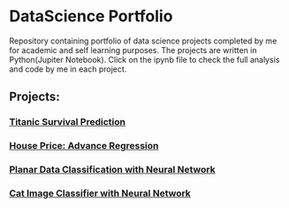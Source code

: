 # DataScience Portfolio

Repository containing portfolio of data science projects completed by me for academic and self learning purposes. The projects are written in Python(Jupiter Notebook). Click on the ipynb file to check the full analysis and code by me in each project. 

## Projects:

### [Titanic Survival Prediction](https://github.com/rupontn/DataScience/blob/master/Titanic%20Survival%20Prediction%205.ipynb)




### [House Price: Advance Regression](https://github.com/rupontn/DataScience/blob/master/House%20Price_%20Advance%20Regression%20Technique.ipynb)


### [Planar Data Classification with Neural Network](https://github.com/rupontn/DataScience/blob/master/Planar_data_classification_with_onehidden_layer_v6c.ipynb)

### [Cat Image Classifier with Neural Network](https://github.com/rupontn/DataScience/blob/master/Cat%20Image%20Classifier%20with%20Logistic_Regression%20with%20a%20Neural%20Network%20mindset.ipynb) 
